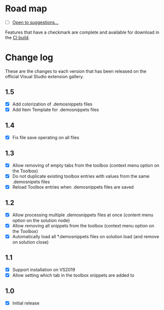 # Road map

- [ ] [Open to suggestions...](https://github.com/mrlacey/DemoSnippets/issues/new)

Features that have a checkmark are complete and available for
download in the
[CI build](http://vsixgallery.com/extension/DemoSnippets.e2d68c23-8599-40e8-b402-a57060bf3d29/).

# Change log

These are the changes to each version that has been released
on the official Visual Studio extension gallery.

## 1.5

- [X] Add colorization of .demosnippets files
- [x] Add Item Template for .demosnippets files

## 1.4

- [x] Fix file save operating on all files

## 1.3

- [x] Allow removing of empty tabs from the toolbox (context menu option on the Toolbox)
- [x] Do not duplicate existing toolbox entries with values from the same .demosnipets files
- [x] Reload Toolbox entries when .demosnippets files are saved

## 1.2

- [x] Allow processing multiple .demosnippets files at once (content menu option on the solution node)
- [x] Allow removing all snippets from the toolbox (context menu option on the Toolbox)
- [X] Automatically load all *.demosnippets files on solution load (and remove on solution close)

## 1.1

- [x] Support installation on VS2019
- [x] Allow setting which tab in the toolbox snippets are added to

## 1.0

- [x] Initial release

